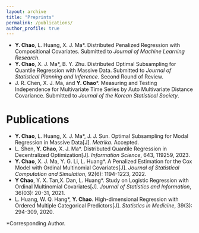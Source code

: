 ```yaml
---
layout: archive
title: "Preprints"
permalink: /publications/
author_profile: true
---
```

- **Y. Chao**, L. Huang, X. J. Ma</sup>*</sup>. Distributed Penalized Regression with Compositional Covariates. Submitted to *Journal of Machine Learning Research*. 
- **Y. Chao**, X. J. Ma</sup>*</sup>, B. Y. Zhu. Distributed Optimal Subsampling for Quantile Regression with Massive Data. Submitted to *Journal of Statistical Planning and Inference*. Second Round of Review.
- J. R. Chen, X. J. Ma, and **Y. Chao**</sup>*</sup>. Measuring and Testing Independence for Multivariate Time Series by Auto Multivariate Distance Covariance. Submitted to *Journal of the Korean Statistical Society*.

Publications
======
- **Y. Chao**, L. Huang, X. J. Ma</sup>*</sup>, J. J. Sun. Optimal Subsampling for Modal Regression in Massive Data[J]. *Metrika*. Accepted.
- L. Shen, **Y. Chao**, X. J. Ma</sup>*</sup>. Distributed Quantile Regression in Decentralized Optimization[J]. *Information Science*, 643, 119259, 2023.
- **Y. Chao**, X. J. Ma, Y. G. Li, L. Huang</sup>*</sup>. A Penalized Estimation for the Cox Model with Ordinal Multinomial Covariates[J]. *Journal of Statistical Computation and Simulation*, 92(6): 1194-1223, 2022.
- **Y Chao**, Y. X. Tan,X. Dan, L. Huang</sup>*</sup>. Study on Logistic Regression with Ordinal Multinomial Covariates[J]. *Journal of Statistics and Information*, 36(03): 20-31, 2021.
- L. Huang, W. Q. Hang</sup>*</sup>, **Y. Chao**. High-dimensional Regression with Ordered Multiple Categorical Predictors[J]. *Statistics in Medicine*, 39(3): 294-309, 2020.


</sup>*</sup>Corresponding Author.
   

